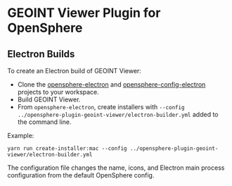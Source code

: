 # GEOINT Viewer Plugin for OpenSphere

## Electron Builds

To create an Electron build of GEOINT Viewer:

* Clone the [opensphere-electron](git@github.com:ngageoint/opensphere-electron.git) and [opensphere-config-electron](git@github.com:ngageoint/opensphere-config-electron.git) projects to your workspace.
* Build GEOINT Viewer.
* From `opensphere-electron`, create installers with `--config ../opensphere-plugin-geoint-viewer/electron-builder.yml` added to the command line.

Example:

```
yarn run create-installer:mac --config ../opensphere-plugin-geoint-viewer/electron-builder.yml
```

The configuration file changes the name, icons, and Electron main process configuration from the default OpenSphere config.
